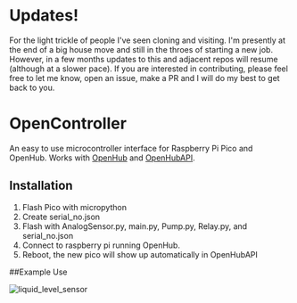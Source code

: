 # Updates!

For the light trickle of people I've seen cloning and visiting. I'm presently at the end of a big house move and still in the throes of starting a new job. However, in a few months updates to this and adjacent repos will resume (although at a slower pace). If you are interested in contributing, please feel free to let me know, open an issue, make a PR and I will do my best to get back to you.

# OpenController

An easy to use microcontroller interface for Raspberry Pi Pico and OpenHub. Works with [OpenHub](https://github.com/ganonp/OpenHub)
and [OpenHubAPI](https://github.com/ganonp/OpenHubAPI).

## Installation 

1. Flash Pico with micropython
2. Create serial_no.json
3. Flash with AnalogSensor.py, main.py, Pump.py, Relay.py, and serial_no.json
4. Connect to raspberry pi running OpenHub. 
5. Reboot, the new pico will show up automatically in OpenHubAPI

##Example Use

![liquid_level_sensor](https://user-images.githubusercontent.com/3904428/142290148-5f4fef8c-4e45-4573-ac87-eed77c0134a7.jpg)
